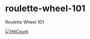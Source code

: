 # roulette-wheel-101
Roulette Wheel 101

[![HitCount](http://hits.dwyl.io/teamtact/https://github.com/teamtact/roulette-wheel-101.svg)](http://hits.dwyl.io/teamtact/https://github.com/teamtact/roulette-wheel-101)
